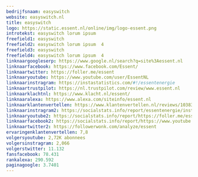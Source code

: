 ```yaml
---
bedrijfsnaam: easyswitch
website: easyswitch.nl   
title: easyswitch 
logo: https://static.essent.nl/online/img/logo-essent.png  
introtekst: easyswitch lorum ipsum    
freefield1: easyswitch
freefield2: easyswitch lorum ipsum  4
freefield3: easyswitch
freefield4: easyswitch lorum ipsum  4
linknaargoogleserp: https://www.google.nl/search?q=site%3Aessent.nl  
linknaarfacebook: https://www.facebook.com/Essent/  
linknaartwitter: https://foller.me/essent  
linknaaryoutube: https://www.youtube.com/user/EssentNL  
linknaarinstragram: https://instastatistics.com/#!/essentenergie  
linknaartrustpilot: https://nl.trustpilot.com/review/www.essent.nl  
linknaarklachtnl: https://www.klacht.nl/essent/  
linknaaralexa: https://www.alexa.com/siteinfo/essent.nl  
linknaarklantenvertellen: https://www.klantenvertellen.nl/reviews/1038383/essent  
linknaarinstragram2: https://socialstats.info/report/essentenergie/instagram  
linknaaryoutube2: https://socialstats.info/report/https://foller.me/essent/youtube  
linknaarfacebook2: https://socialstats.info/report/https://www.youtube.com/user/essent  
linknaartwitter2: https://followerwonk.com/analyze/essent  
ervaringenklantenvertellen: 7,8  
volgersyoutube: 2,72K abonnees  
volgersinstragram: 2,066  
volgerstwitter: 11.132  
fansfacebook: 78.431  
rankalexa: 290.592  
paginagoogle: 3.7401  
---
```




